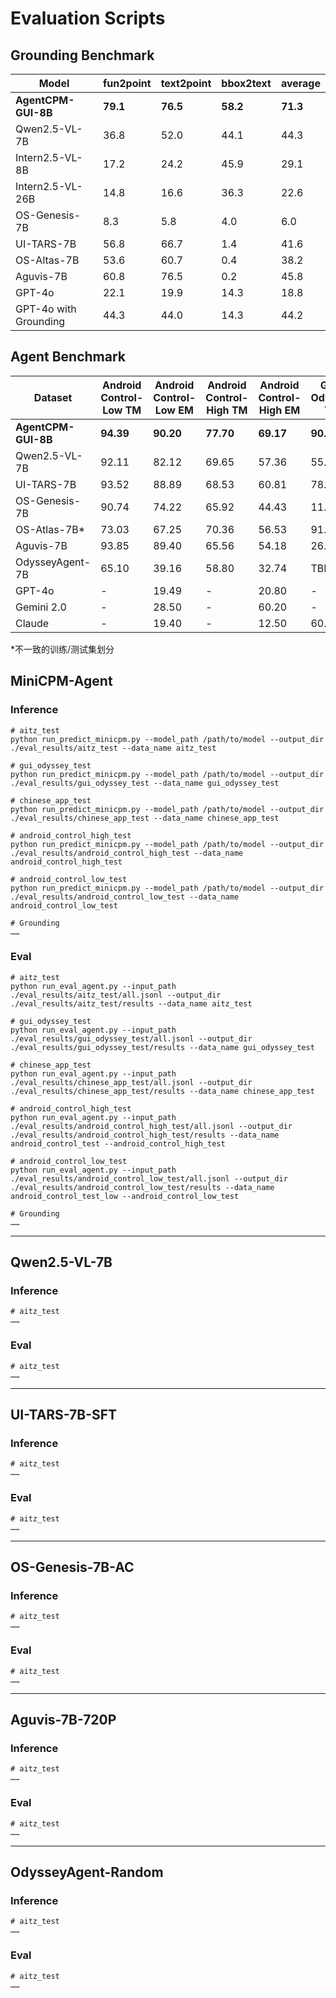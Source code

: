 # Evaluation Scripts

## Grounding Benchmark

| Model                   | fun2point | text2point | bbox2text | average |
|-------------------------|-----------|------------|-----------|--------|
| **AgentCPM-GUI-8B**     | **79.1**  | **76.5**   | **58.2**  |**71.3**|
| Qwen2.5-VL-7B           | 36.8      | 52.0       | 44.1      | 44.3   |
| Intern2.5-VL-8B         | 17.2      | 24.2       | 45.9      | 29.1   |
| Intern2.5-VL-26B        | 14.8      | 16.6       | 36.3      | 22.6   |
| OS-Genesis-7B	          | 8.3	      | 5.8	       | 4.0	     | 6.0    |
| UI-TARS-7B	            | 56.8	    | 66.7	     | 1.4	     | 41.6   |
| OS-Altas-7B	            | 53.6	    | 60.7	     | 0.4	     | 38.2   |
| Aguvis-7B	              | 60.8	    | 76.5	     | 0.2	     | 45.8   |
| GPT-4o                  | 22.1      | 19.9       | 14.3      | 18.8   |
| GPT-4o with Grounding   | 44.3      | 44.0       | 14.3      | 44.2   |

## Agent Benchmark

| Dataset       | Android Control-Low TM | Android Control-Low EM | Android Control-High TM | Android Control-High EM | GUI-Odyssey TM | GUI-Odyssey EM | AITZ TM | AITZ EM | Chinese APP TM | Chinese APP EM |
| ------------- | ---------------------- | ---------------------- | ----------------------- | ----------------------- | -------------- | -------------- | ------- | ------- | -------------- | -------------- |
| **AgentCPM-GUI-8B** | **94.39** | **90.20** | **77.70** | **69.17** | **90.85** | **74.96** | **85.71** | **76.38** | **96.86** | **91.28** |
|Qwen2.5-VL-7B  |92.11|82.12|69.65|57.36|55.33|40.90|73.16|57.58|68.53|48.80|
|UI-TARS-7B     |93.52|88.89|68.53|60.81|78.79|57.33|71.74|55.31|71.01|53.92|
|OS-Genesis-7B  |90.74|74.22|65.92|44.43|11.67|3.63|19.98|8.45|38.10|14.50|
|OS-Atlas-7B*   |73.03|67.25|70.36|56.53|91.83|76.76|74.13|58.45|81.53|55.89|
|Aguvis-7B      |93.85|89.40|65.56|54.18|26.71|13.54|35.71|18.99|67.43|38.20|
|OdysseyAgent-7B|65.10|39.16|58.80|32.74|TBD|73.78|59.17|31.60|67.56|25.44|
|GPT-4o         |-|19.49|-|20.80|-|20.39|70.00|35.30|3.67|3.67|
|Gemini 2.0     |-|28.50|-|60.20|-|3.27|-|-|-|-|
|Claude         |-|19.40|-|12.50|60.90|-|-|-|-|-|
*不一致的训练/测试集划分

## MiniCPM-Agent

### Inference

```
# aitz_test
python run_predict_minicpm.py --model_path /path/to/model --output_dir ./eval_results/aitz_test --data_name aitz_test

# gui_odyssey_test
python run_predict_minicpm.py --model_path /path/to/model --output_dir ./eval_results/gui_odyssey_test --data_name gui_odyssey_test

# chinese_app_test
python run_predict_minicpm.py --model_path /path/to/model --output_dir ./eval_results/chinese_app_test --data_name chinese_app_test

# android_control_high_test
python run_predict_minicpm.py --model_path /path/to/model --output_dir ./eval_results/android_control_high_test --data_name android_control_high_test

# android_control_low_test
python run_predict_minicpm.py --model_path /path/to/model --output_dir ./eval_results/android_control_low_test --data_name android_control_low_test

# Grounding
……
```

### Eval

```
# aitz_test
python run_eval_agent.py --input_path ./eval_results/aitz_test/all.jsonl --output_dir ./eval_results/aitz_test/results --data_name aitz_test

# gui_odyssey_test
python run_eval_agent.py --input_path ./eval_results/gui_odyssey_test/all.jsonl --output_dir ./eval_results/gui_odyssey_test/results --data_name gui_odyssey_test

# chinese_app_test
python run_eval_agent.py --input_path ./eval_results/chinese_app_test/all.jsonl --output_dir ./eval_results/chinese_app_test/results --data_name chinese_app_test

# android_control_high_test
python run_eval_agent.py --input_path ./eval_results/android_control_high_test/all.jsonl --output_dir ./eval_results/android_control_high_test/results --data_name android_control_test --android_control_high_test

# android_control_low_test
python run_eval_agent.py --input_path ./eval_results/android_control_low_test/all.jsonl --output_dir ./eval_results/android_control_low_test/results --data_name android_control_test_low --android_control_low_test

# Grounding
……
```

---

## Qwen2.5-VL-7B

### Inference

```
# aitz_test
……
```

### Eval

```
# aitz_test
……
```

---

## UI-TARS-7B-SFT

### Inference

```
# aitz_test
……
```

### Eval

```
# aitz_test
……
```

---

## OS-Genesis-7B-AC

### Inference

```
# aitz_test
……
```

### Eval

```
# aitz_test
……
```

---

## Aguvis-7B-720P

### Inference

```
# aitz_test
……
```

### Eval

```
# aitz_test
……
```

---

## OdysseyAgent-Random

### Inference

```
# aitz_test
……
```

### Eval

```
# aitz_test
……
```
